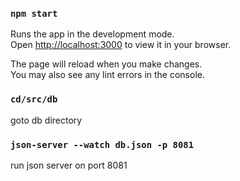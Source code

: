 
### `npm start`

Runs the app in the development mode.\
Open [http://localhost:3000](http://localhost:3000) to view it in your browser.

The page will reload when you make changes.\
You may also see any lint errors in the console.

### `cd/src/db`

goto db directory

### `json-server --watch db.json -p 8081 `

run json server on port 8081
